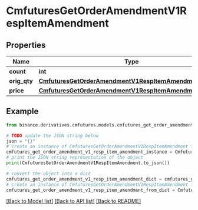 # CmfuturesGetOrderAmendmentV1RespItemAmendment


## Properties

Name | Type | Description | Notes
------------ | ------------- | ------------- | -------------
**count** | **int** |  | [optional] 
**orig_qty** | [**CmfuturesGetOrderAmendmentV1RespItemAmendmentOrigQty**](CmfuturesGetOrderAmendmentV1RespItemAmendmentOrigQty.md) |  | [optional] 
**price** | [**CmfuturesGetOrderAmendmentV1RespItemAmendmentOrigQty**](CmfuturesGetOrderAmendmentV1RespItemAmendmentOrigQty.md) |  | [optional] 

## Example

```python
from binance.derivatives.cmfutures.models.cmfutures_get_order_amendment_v1_resp_item_amendment import CmfuturesGetOrderAmendmentV1RespItemAmendment

# TODO update the JSON string below
json = "{}"
# create an instance of CmfuturesGetOrderAmendmentV1RespItemAmendment from a JSON string
cmfutures_get_order_amendment_v1_resp_item_amendment_instance = CmfuturesGetOrderAmendmentV1RespItemAmendment.from_json(json)
# print the JSON string representation of the object
print(CmfuturesGetOrderAmendmentV1RespItemAmendment.to_json())

# convert the object into a dict
cmfutures_get_order_amendment_v1_resp_item_amendment_dict = cmfutures_get_order_amendment_v1_resp_item_amendment_instance.to_dict()
# create an instance of CmfuturesGetOrderAmendmentV1RespItemAmendment from a dict
cmfutures_get_order_amendment_v1_resp_item_amendment_from_dict = CmfuturesGetOrderAmendmentV1RespItemAmendment.from_dict(cmfutures_get_order_amendment_v1_resp_item_amendment_dict)
```
[[Back to Model list]](../README.md#documentation-for-models) [[Back to API list]](../README.md#documentation-for-api-endpoints) [[Back to README]](../README.md)


